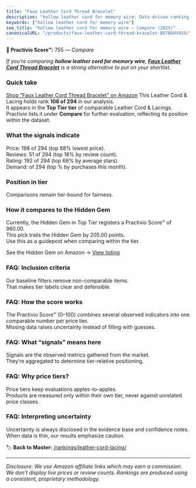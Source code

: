 ```yaml
---
title: "Faux Leather Cord Thread Bracelet"
description: "hollow leather cord for memory wire: Data-driven ranking using the Practivio Score™. Positioned by quality, value, demand, findability, momentum."
keywords: ["hollow leather cord for memory wire"]
seo_title: "hollow leather cord for memory wire — Compare (2025)"
canonicalURL: "/products/faux-leather-cord-thread-bracelet-B07BGHV919/"
---
```


**🛒 Practivio Score™:** 755 — _Compare_


*If you're comparing **hollow leather cord for memory wire**, **[Faux Leather Cord Thread Bracelet](https://www.amazon.com/dp/B07BGHV919?tag=practivio-20)** is a strong alternative to put on your shortlist.*
### Quick take
[Shop “Faux Leather Cord Thread Bracelet” on Amazon](https://www.amazon.com/dp/B07BGHV919?tag=practivio-20)
This Leather Cord & Lacing holds rank **106 of 294** in our analysis.  
It appears in the **Top Tier tier** of comparable Leather Cord & Lacings.  
Practivio lists it under **Compare** for further evaluation, reflecting its position within the dataset.

### What the signals indicate
Price: 198 of 294 (top 68% lowest price).  
Reviews: 51 of 294 (top 18% by review count).  
Rating: 192 of 294 (top 66% by average stars).  
Demand:  of 294 (top % by purchases this month).

### Position in tier
Comparisons remain tier-bound for fairness.

### How it compares to the Hidden Gem
Currently, the Hidden Gem in Top Tier registers a Practivio Score™ of 960.00.  
This pick trails the Hidden Gem by 205.00 points.  
Use this as a guidepost when comparing within the tier.  

See the Hidden Gem on Amazon → [View listing](https://www.amazon.com/dp/B00ZO1PXDO?tag=practivio-20)

### FAQ: Inclusion criteria
Our baseline filters remove non-comparable items.  
That makes tier labels clear and defensible.

### FAQ: How the score works
The Practivio Score™ (0–100) combines several observed indicators into one comparable number per price tier.  
Missing data raises uncertainty instead of filling with guesses.

### FAQ: What “signals” means here
Signals are the observed metrics gathered from the market.  
They’re aggregated to determine tier-relative positioning.

### FAQ: Why price tiers?
Price tiers keep evaluations apples-to-apples.  
Products are measured only within their own tier, never against unrelated price classes.

### FAQ: Interpreting uncertainty
Uncertainty is always disclosed in the evidence base and confidence notes.  
When data is thin, our results emphasize caution.

<!-- Missing template for Compare/CompareWithinPriceClass -->


🏷️ **Back to Master:** [/rankings/leather-cord-lacing/](/rankings/leather-cord-lacing/)

---
_Disclosure: We use Amazon affiliate links which may earn a commission. We don’t display live prices or review counts. Rankings are produced using a consistent, proprietary methodology._
